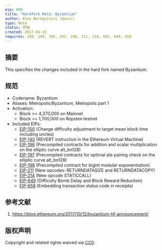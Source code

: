 ```yaml
---
eip: 609
title: "Hardfork Meta: Byzantium"
author: Alex Beregszaszi (@axic)
type: Meta
status: 终稿
created: 2017-04-23
requires: 100, 140, 196, 197, 198, 211, 214, 607, 649, 658
---
```


## 摘要

This specifies the changes included in the hard fork named Byzantium.

## 规范

- Codename: Byzantium
- Aliases: Metropolis/Byzantium, Metropolis part 1
- Activation:
  - Block >= 4,370,000 on Mainnet
  - Block >= 1,700,000 on Ropsten testnet
- Included EIPs:
  - [EIP-100](./eip-100.md) (Change difficulty adjustment to target mean block time including uncles)
  - [EIP-140](./eip-140.md) (REVERT instruction in the Ethereum Virtual Machine)
  - [EIP-196](./eip-196.md) (Precompiled contracts for addition and scalar multiplication on the elliptic curve alt_bn128)
  - [EIP-197](./eip-197.md) (Precompiled contracts for optimal ate pairing check on the elliptic curve alt_bn128)
  - [EIP-198](./eip-198.md) (Precompiled contract for bigint modular exponentiation)
  - [EIP-211](./eip-211.md) (New opcodes: RETURNDATASIZE and RETURNDATACOPY)
  - [EIP-214](./eip-214.md) (New opcode STATICCALL)
  - [EIP-649](./eip-649.md) (Difficulty Bomb Delay and Block Reward Reduction)
  - [EIP-658](./eip-658.md) (Embedding transaction status code in receipts)

## 参考文献

1. https://blog.ethereum.org/2017/10/12/byzantium-hf-announcement/

## 版权声明

Copyright and related rights waived via [CC0](../LICENSE.md).
